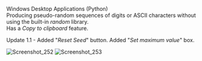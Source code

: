 Windows Desktop Applications (Python) <br>
Producing pseudo-random sequences of digits or ASCII characters without using the built-in *random* library. <br>
Has a *Copy to clipboard* feature.

Update 1.1 - Added "*Reset Seed*" button. Added "*Set maximum value*" box.

![Screenshot_252](https://github.com/Stagnant09/RandomGenerators/assets/86020741/7ef054e2-45d5-47dc-8b65-d06b6edb6529)
![Screenshot_253](https://github.com/Stagnant09/RandomGenerators/assets/86020741/7472f608-66da-4c62-9ba8-09441231d456)
